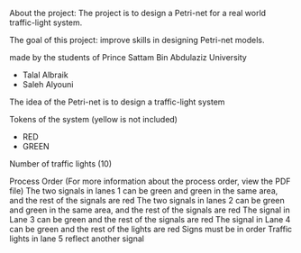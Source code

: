 About the project:
The project is to design a Petri-net for a real world traffic-light system.

The goal of this project:
improve skills in designing Petri-net models.


made by the students of Prince Sattam Bin Abdulaziz University
- Talal Albraik 
- Saleh Alyouni

The idea of the Petri-net is to design a traffic-light system

Tokens of the system (yellow is not included)
- RED
- GREEN

Number of traffic lights (10)

Process Order (For more information about the process order, view the PDF file)
The two signals in lanes 1 can be green and green in the same area, and the rest of the signals are red
The two signals in lanes 2 can be green and green in the same area, and the rest of the signals are red
The signal in Lane 3 can be green and the rest of the signals are red
The signal in Lane 4 can be green and the rest of the lights are red
Signs must be in order
Traffic lights in lane 5 reflect another signal
